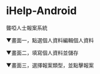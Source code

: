 ﻿iHelp-Android
=============

聾啞人士報案系統


▼畫面一，點選個人資料編輯個人資料



▼畫面二，填寫個人資料並儲存



▼畫面三，選擇報案類型，並點擊報案



